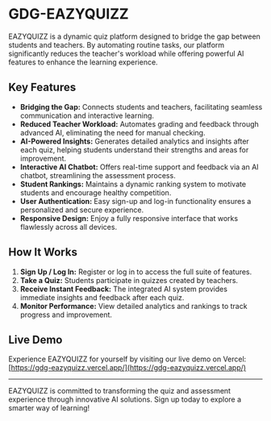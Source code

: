 # GDG-EAZYQUIZZ

EAZYQUIZZ is a dynamic quiz platform designed to bridge the gap between students and teachers. By automating routine tasks, our platform significantly reduces the teacher's workload while offering powerful AI features to enhance the learning experience.

## Key Features

- **Bridging the Gap:** Connects students and teachers, facilitating seamless communication and interactive learning.
- **Reduced Teacher Workload:** Automates grading and feedback through advanced AI, eliminating the need for manual checking.
- **AI-Powered Insights:** Generates detailed analytics and insights after each quiz, helping students understand their strengths and areas for improvement.
- **Interactive AI Chatbot:** Offers real-time support and feedback via an AI chatbot, streamlining the assessment process.
- **Student Rankings:** Maintains a dynamic ranking system to motivate students and encourage healthy competition.
- **User Authentication:** Easy sign-up and log-in functionality ensures a personalized and secure experience.
- **Responsive Design:** Enjoy a fully responsive interface that works flawlessly across all devices.

## How It Works

1. **Sign Up / Log In:** Register or log in to access the full suite of features.
2. **Take a Quiz:** Students participate in quizzes created by teachers.
3. **Receive Instant Feedback:** The integrated AI system provides immediate insights and feedback after each quiz.
4. **Monitor Performance:** View detailed analytics and rankings to track progress and improvement.

## Live Demo

Experience EAZYQUIZZ for yourself by visiting our live demo on Vercel: [https://gdg-eazyquizz.vercel.app/](https://gdg-eazyquizz.vercel.app/)

---

EAZYQUIZZ is committed to transforming the quiz and assessment experience through innovative AI solutions. Sign up today to explore a smarter way of learning!
